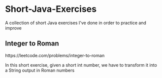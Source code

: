 # Short-Java-Exercises
A collection of short Java exercises I've done in order to practice and improve


<h2> Integer to Roman </h2> 
<p> https://leetcode.com/problems/integer-to-roman </p>
In this short exercise, given a short int number, we have to transform it into a String output in Roman numbers

